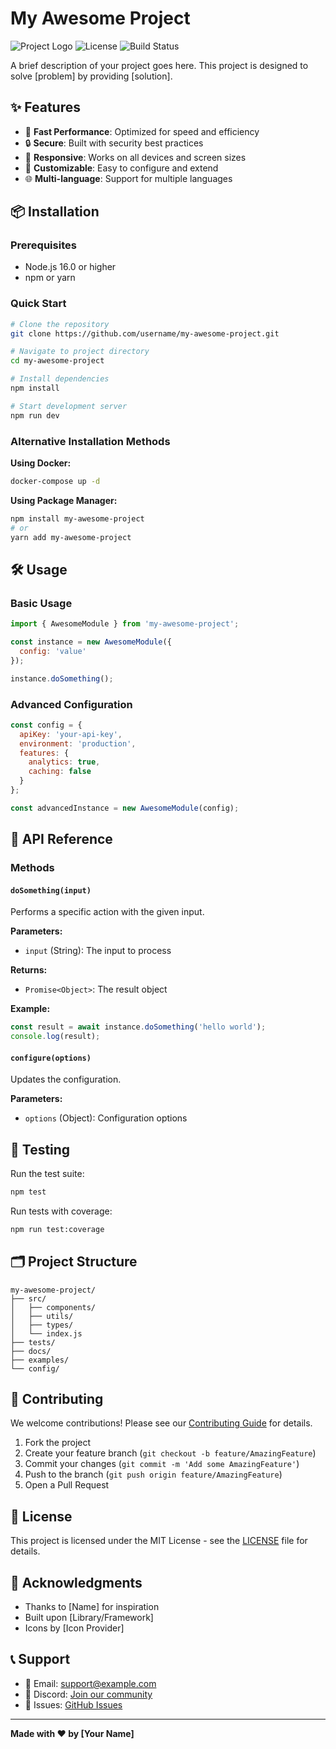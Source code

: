 # My Awesome Project

![Project Logo](https://img.shields.io/badge/version-1.0.0-blue.svg)
![License](https://img.shields.io/badge/license-MIT-green.svg)
![Build Status](https://img.shields.io/badge/build-passing-brightgreen.svg)

A brief description of your project goes here. This project is designed to solve [problem] by providing [solution].

## ✨ Features

- 🚀 **Fast Performance**: Optimized for speed and efficiency
- 🔒 **Secure**: Built with security best practices
- 📱 **Responsive**: Works on all devices and screen sizes
- 🔧 **Customizable**: Easy to configure and extend
- 🌐 **Multi-language**: Support for multiple languages

## 📦 Installation

### Prerequisites
- Node.js 16.0 or higher
- npm or yarn

### Quick Start

```bash
# Clone the repository
git clone https://github.com/username/my-awesome-project.git

# Navigate to project directory
cd my-awesome-project

# Install dependencies
npm install

# Start development server
npm run dev
```

### Alternative Installation Methods

**Using Docker:**
```bash
docker-compose up -d
```

**Using Package Manager:**
```bash
npm install my-awesome-project
# or
yarn add my-awesome-project
```

## 🛠️ Usage

### Basic Usage

```javascript
import { AwesomeModule } from 'my-awesome-project';

const instance = new AwesomeModule({
  config: 'value'
});

instance.doSomething();
```

### Advanced Configuration

```javascript
const config = {
  apiKey: 'your-api-key',
  environment: 'production',
  features: {
    analytics: true,
    caching: false
  }
};

const advancedInstance = new AwesomeModule(config);
```

## 📖 API Reference

### Methods

#### `doSomething(input)`
Performs a specific action with the given input.

**Parameters:**
- `input` (String): The input to process

**Returns:**
- `Promise<Object>`: The result object

**Example:**
```javascript
const result = await instance.doSomething('hello world');
console.log(result);
```

#### `configure(options)`
Updates the configuration.

**Parameters:**
- `options` (Object): Configuration options

## 🧪 Testing

Run the test suite:

```bash
npm test
```

Run tests with coverage:

```bash
npm run test:coverage
```

## 🗂️ Project Structure

```
my-awesome-project/
├── src/
│   ├── components/
│   ├── utils/
│   ├── types/
│   └── index.js
├── tests/
├── docs/
├── examples/
└── config/
```

## 🤝 Contributing

We welcome contributions! Please see our [Contributing Guide](CONTRIBUTING.md) for details.

1. Fork the project
2. Create your feature branch (`git checkout -b feature/AmazingFeature`)
3. Commit your changes (`git commit -m 'Add some AmazingFeature'`)
4. Push to the branch (`git push origin feature/AmazingFeature`)
5. Open a Pull Request

## 📄 License

This project is licensed under the MIT License - see the [LICENSE](LICENSE) file for details.

## 🙏 Acknowledgments

- Thanks to [Name] for inspiration
- Built upon [Library/Framework]
- Icons by [Icon Provider]

## 📞 Support

- 📧 Email: support@example.com
- 💬 Discord: [Join our community](https://discord.gg/example)
- 🐛 Issues: [GitHub Issues](https://github.com/username/my-awesome-project/issues)

---

**Made with ❤️ by [Your Name]**